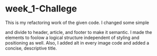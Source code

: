 # week_1-Challege

This is my refactoring work of the given code.
I changed some simple <div class=""> and divide to header, article, and footer to make it semantic.
I made the elements to foolow a logical structure independent of styling and positioning as well.
Also, I added alt in every image code and added a concise, descriptive title.
